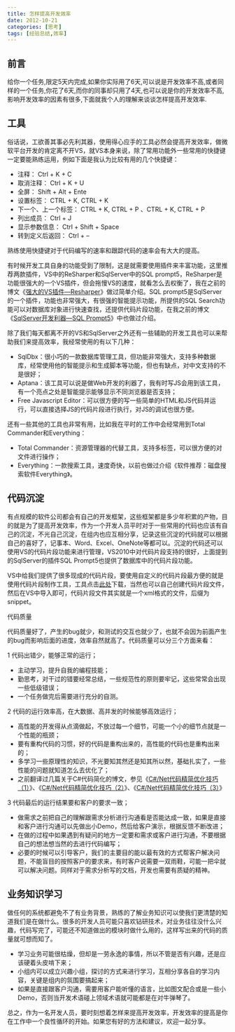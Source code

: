 ```yaml
---
title: 怎样提高开发效率
date: 2012-10-21
categories: [思考]
tags: [经验总结,效率]
---
```


## 前言

给你一个任务,限定5天内完成,如果你实际用了6天,可以说是开发效率不高,或者同样的一个任务,你花了6天,而你的同事却只用了4天,也可以说是你的开发效率不高,影响开发效率的因素有很多,下面就我个人的理解来谈谈怎样提高开发效率.

## 工具

俗话说，工欲善其事必先利其器，使用得心应手的工具必然会提高开发效率，做微软平台开发的肯定离不开VS，就VS本身来说，除了常用功能外一些常用的快捷键一定要能熟练运用，例如下面是我认为比较有用的几个快捷键：

* 注释： Ctrl + K + C
* 取消注释： Ctrl + K + U
* 全屏： Shift + Alt + Ente
* 设置标签： CTRL + K, CTRL + K
* 下一个、上一个标签： CTRL + K, CTRL + P 、CTRL + K, CTRL + P
* 列出成员： Ctrl + J
* 显示参数信息： Ctrl + Shift + Space
* 转到定义后返回： Ctrl + –

熟练使用快捷键对于代码编写的速率和跟踪代码的速率会有大大的提高。

有时候开发工具自身的功能受到了限制，这是就需要使用插件来丰富功能，这里推荐两款插件，VS中的ReSharper和SqlServer中的SQL prompt5，ReSharper是功能很强大的一个VS插件，但会拖慢VS的速度，就看怎么去权衡了，我在之前的博文《[强大的VS插件—Resharper](http://blog.fwhyy.com/2009/10/powerful-vs-plug-in-resharper/)》做过简单介绍。SQL prompt5是SqlServer的一个插件，功能也非常强大，有很强的智能提示功能，所提供的SQL Search功能可以对数据库对象进行快速查找，还提供代码片段功能，在我之前的博文《[SqlServer开发利器—SQL Prompt5](http://blog.fwhyy.com/2012/10/using-sql-prompt5/)》中也做过介绍。

除了我们每天都离不开的VS和SqlServer之外还有一些辅助的开发工具也可以来帮助我们来提高效率，我经常使用的有以下几种：

* SqlDbx：很小巧的一款数据库管理工具，但功能非常强大，支持多种数据库，经常使用他的智能提示和生成脚本等功能，但也有缺点，对中文支持的不是很好；
* Aptana：该工具可以说是做Web开发的利器了，我有时写JS会用到该工具，有一个亮点之处是智能提示能够显示不同浏览器是否支持；
* Free Javascript Editor：可以很方便的写一些简单的HTML和JS代码并运行，可以直接选择JS的代码片段进行执行，对JS的调试也很方便。

还有一些其他的工具也非常有用，比如我在平时的工作中会经常用到Total Commander和Everything：

* Total Commander：资源管理器的代替工具，支持多标签，可以很方便的对文件进行操作；
* Everything：一款搜索工具，速度奇快，以前也做过介绍《软件推荐：磁盘搜索软件Everything》。

## 代码沉淀

有点规模的软件公司都会有自己的开发框架，这些框架都是多少年积累的产物，目的就是为了提高开发效率，作为一个开发人员平时对于一些常用的代码也应该有自己的沉淀，不光自己沉淀，在组内也应互相分享，记录这些沉淀的代码就可以根据自己的喜好了，记事本、Word、Excel、OneNote等都可以。沉淀的代码还可以使用VS的代码片段功能来进行管理，VS2010中对代码片段支持的很好，上面提到的SqlServer的插件SQL Prompt5也提供了数据库中的代码片段功能。

VS中给我们提供了很多现成的代码片段，要使用自定义的代码片段最方便的就是使用代码片段制作工具，工具点击[此处](http://snippeteditor.codeplex.com/)下载，当然也可以自己创建代码片段文件，然后在VS中导入即可，代码片段文件其实就是一个xml格式的文件，后缀为snippet。

代码质量

代码质量好了，产生的bug就少，和测试的交互也就少了，也就不会因为前面产生的bug而影响后面的进度，效率自然就高了。代码质量可以分三个方面来看：

1 代码出错少，能够正常的运行；

* 主动学习，提升自我的编程技能；
* 勤思考，对干过的错要经常总结，一些规范性的原则要牢记，这些常常会出现一些低级错误；
* 一个任务做完后需要进行充分的自测。

2 代码的运行效率高，在大数据、高并发的时候能够高效运行；

* 高性能的开发得从点滴做起，不放过每一个细节，可能一个小的细节点就是一个性能的瓶颈；
* 要有重构代码的习惯，好的代码是重构出来的，高性能的代码也是重构出来的；
* 多学习一些原理性的知识，不光要知其然还是知其所以然，基础扎实了，一些性能的问题就知道怎么去优化了；
* 之前翻译过几篇关于C#代码简化的博文，参见《[C#/Net代码精简优化技巧（1）](http://blog.fwhyy.com/2010/10/csharp-net-code-concise-optimization-techniques-1/)》、《[C#/Net代码精简优化技巧（2）](http://blog.fwhyy.com/2010/10/csharp-net-code-concise-optimization-techniques-2/)》、《[C#/Net代码精简优化技巧（3）](http://blog.fwhyy.com/2010/11/csharp-net-code-concise-optimization-techniques-c/)》

3 代码最后的运行结果要和客户的要求一致；

* 做需求之前把自己的理解跟需求分析进行沟通看是否能达成一致，如果是直接和客户进行沟通可以先做出小Demo，然后给客户演示，根据反馈不断改进；
* 在做的过程中如果遇到有疑问的地方一定要和需求或客户进行沟通，不要根据自己的想法想当然的去进行代码编写；
* 必要的时候可以引导客户，我们的主要目的能以最有效的方式帮客户解决问题，不能盲目的按照客户的要求来，有时客户说需要一双雨鞋，可能一把伞就可以解决问题。同样对于需求分析写的文档，开发也需要有质疑的精神。

## 业务知识学习

做任何的系统都避免不了有业务背景，熟练的了解业务知识可以使我们更清楚的知道我们是在做什么。很多的开发人员可能只喜欢钻研技术，对业务往往没什么兴趣，代码写完了，可能还不知道做出的模块时做什么用的，这样写出来的代码的质量就可想而知了。

* 学习业务可能很枯燥，但却是一劳永逸的事情，所以不管是否有兴趣，还是应该硬着头皮啃下来；
* 小组内可以成立兴趣小组，探讨的方式来进行学习，互相分享各自的学习内容，关键是组内的氛围要搞起来；
* 如果是直接跟客户沟通，需要用客户能听懂的语言，比如图文配合或是一些小Demo，否则当开发术语碰上领域术语就可能都是在对牛弹琴了。

总之，作为一名开发人员，要时刻想着怎样来提高开发效率，开发效率的提高是你在工作中一个良性循环的开始。如果您有好的方法和建议，欢迎一起分享。

